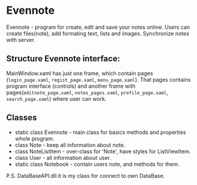 # Evennote
Evennote - program for create, edit and save your notes online.
Users can create files(note), add formating text, lists and images. Synchronize notes with server.

## Structure Evennote interface:
MainWindow.xaml has just one frame, which contain pages (`login_page.xaml`, `regist_page.xaml`, `menu_page.xaml`). That pages contains program interface (controls) and another frame with pages(`editnote_page.xaml`, `notes_pages.xaml`, `profile_page.xaml`, `search_page.xaml`) where user can work.

## Classes
 * static class Evennote - main class for basics methods and properties whole program.
 * class Note - keep all information about note.
 * class NoteListItem - over-class for 'Note', have styles for ListViewItem.
 * class User - all information about user.
 * static class Notebook - contain users note, and methods for them.

 P.S. DataBaseAPI.dll it is my class for connect to own DataBase.